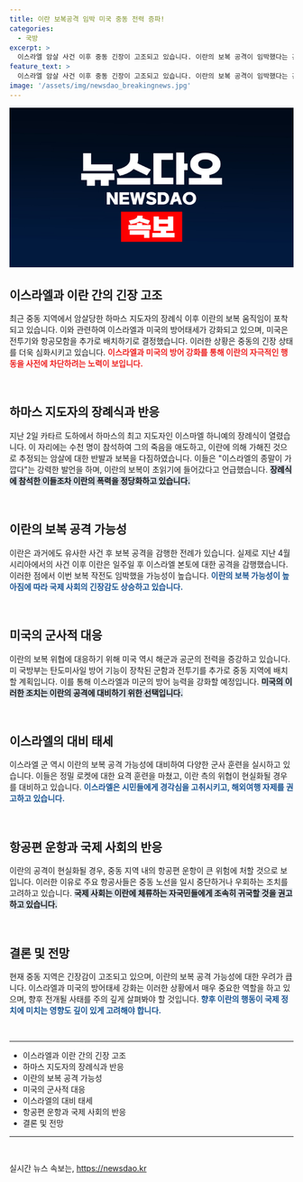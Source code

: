 ```yaml
---
title: 이란 보복공격 임박 미국 중동 전력 증파!
categories:
  - 국방
excerpt: >
  이스라엘 암살 사건 이후 중동 긴장이 고조되고 있습니다. 이란의 보복 공격이 임박했다는 관측과 함께, 미국의 군사적 대응도 강화되고 있는 상황! 하마스 지도자의 장례식 이후 연쇄적 폭력 우려가 증폭되고 있습니다.
feature_text: >
  이스라엘 암살 사건 이후 중동 긴장이 고조되고 있습니다. 이란의 보복 공격이 임박했다는 관측과 함께, 미국의 군사적 대응도 강화되고 있는 상황! 하마스 지도자의 장례식 이후 연쇄적 폭력 우려가 증폭되고 있습니다.
image: '/assets/img/newsdao_breakingnews.jpg'
---
```


<p><img src="/assets/img/newsdao_breakingnews.jpg" alt="flaretime 속보" /></p>

<h2 data-ke-size="size26">이스라엘과 이란 간의 긴장 고조</h2>

<p data-ke-size="size16">최근 중동 지역에서 암살당한 하마스 지도자의 장례식 이후 이란의 보복 움직임이 포착되고 있습니다. 이와 관련하여 이스라엘과 미국의 방어태세가 강화되고 있으며, 미국은 전투기와 항공모함을 추가로 배치하기로 결정했습니다. 이러한 상황은 중동의 긴장 상태를 더욱 심화시키고 있습니다. <b><span style="color: #ee2323;">이스라엘과 미국의 방어 강화를 통해 이란의 자극적인 행동을 사전에 차단하려는 노력이 보입니다.</span></b></p>

<p data-ke-size="size16">&nbsp;</p>

<h2 data-ke-size="size26">하마스 지도자의 장례식과 반응</h2>

<p data-ke-size="size16">지난 2일 카타르 도하에서 하마스의 최고 지도자인 이스마엘 하니예의 장례식이 열렸습니다. 이 자리에는 수천 명이 참석하여 그의 죽음을 애도하고, 이란에 의해 가해진 것으로 추정되는 암살에 대한 반발과 보복을 다짐하였습니다. 이들은 "이스라엘의 종말이 가깝다"는 강력한 발언을 하며, 이란의 보복이 초읽기에 들어갔다고 언급했습니다. <b><span style="background-color: #21538527;">장례식에 참석한 이들조차 이란의 폭력을 정당화하고 있습니다.</span></b></p>

<p data-ke-size="size16">&nbsp;</p>

<h2 data-ke-size="size26">이란의 보복 공격 가능성</h2>

<p data-ke-size="size16">이란은 과거에도 유사한 사건 후 보복 공격을 감행한 전례가 있습니다. 실제로 지난 4월 시리아에서의 사건 이후 이란은 일주일 후 이스라엘 본토에 대한 공격을 감행했습니다. 이러한 점에서 이번 보복 작전도 임박했을 가능성이 높습니다. <b><span style="color: #1a5490;">이란의 보복 가능성이 높아짐에 따라 국제 사회의 긴장감도 상승하고 있습니다.</span></b></p>

<p data-ke-size="size16">&nbsp;</p>

<h2 data-ke-size="size26">미국의 군사적 대응</h2>

<p data-ke-size="size16">이란의 보복 위협에 대응하기 위해 미국 역시 해군과 공군의 전력을 증강하고 있습니다. 미 국방부는 탄도미사일 방어 기능이 장착된 군함과 전투기를 추가로 중동 지역에 배치할 계획입니다. 이를 통해 이스라엘과 미군의 방어 능력을 강화할 예정입니다. <b><span style="background-color: #21538527;">미국의 이러한 조치는 이란의 공격에 대비하기 위한 선택입니다.</span></b></p>

<p data-ke-size="size16">&nbsp;</p>

<h2 data-ke-size="size26">이스라엘의 대비 태세</h2>

<p data-ke-size="size16">이스라엘 군 역시 이란의 보복 공격 가능성에 대비하여 다양한 군사 훈련을 실시하고 있습니다. 이들은 정밀 로켓에 대한 요격 훈련을 마쳤고, 이란 측의 위협이 현실화될 경우를 대비하고 있습니다. <b><span style="color: #1a5490;">이스라엘은 시민들에게 경각심을 고취시키고, 해외여행 자제를 권고하고 있습니다.</span></b></p>

<p data-ke-size="size16">&nbsp;</p>

<h2 data-ke-size="size26">항공편 운항과 국제 사회의 반응</h2>

<p data-ke-size="size16">이란의 공격이 현실화될 경우, 중동 지역 내의 항공편 운항이 큰 위험에 처할 것으로 보입니다. 이러한 이유로 주요 항공사들은 중동 노선을 일시 중단하거나 우회하는 조치를 고려하고 있습니다. <b><span style="background-color: #21538527;">국제 사회는 이란에 체류하는 자국민들에게 조속히 귀국할 것을 권고하고 있습니다.</span></b></p>

<p data-ke-size="size16">&nbsp;</p>

<h2 data-ke-size="size26">결론 및 전망</h2>

<p data-ke-size="size16">현재 중동 지역은 긴장감이 고조되고 있으며, 이란의 보복 공격 가능성에 대한 우려가 큽니다. 이스라엘과 미국의 방어태세 강화는 이러한 상황에서 매우 중요한 역할을 하고 있으며, 향후 전개될 사태를 주의 깊게 살펴봐야 할 것입니다. <b><span style="color: #1a5490;">향후 이란의 행동이 국제 정치에 미치는 영향도 깊이 있게 고려해야 합니다.</span></b></p>

<p data-ke-size="size16">&nbsp;</p>

<hr />

<ul>
    <li>이스라엘과 이란 간의 긴장 고조</li>
    <li>하마스 지도자의 장례식과 반응</li>
    <li>이란의 보복 공격 가능성</li>
    <li>미국의 군사적 대응</li>
    <li>이스라엘의 대비 태세</li>
    <li>항공편 운항과 국제 사회의 반응</li>
    <li>결론 및 전망</li>
</ul>

<hr />

<p data-ke-size="size16">&nbsp;</p>
실시간 뉴스 속보는, <a href="https://newsdao.kr" rel="dofollow">https://newsdao.kr</a>


